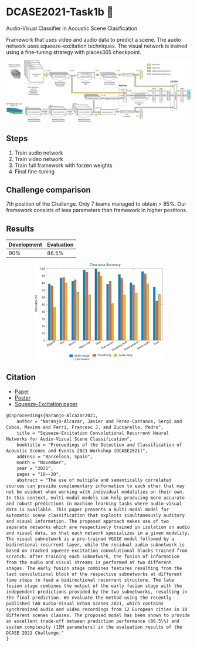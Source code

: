 # DCASE2021-Task1b :rocket:

Audio-Visual Classifier in Acoustic Scene Clasification

Framework that uses video and audio data to predict a scene. The audio network uses squeeze-excitation techniques. The visual network is trained using a fine-tuning strategy with places365 checkpoint.

<p align="center">
  <img src="images/framework.jpg" alt=500 width="600" title="framework image">
</p>

## Steps

1. Train audio network
2. Train video network
3. Train full framework with forzen weights
4. Final fine-tuning

## Challenge comparison

7th position of the Challenge. Only 7 teams managed to obtain > 85%. Our framework consists of less parameters than framework in higher positions.

## Results

Development | Evaluation | 
--- | --- | 
90% | 86.5% | 

<p align="center">
  <img src="images/bars.jpg" width="350" title="bars image">
</p>

## Citation

- [Paper](http://dcase.community/documents/workshop2021/proceedings/DCASE2021Workshop_Naranjo-Alcazar_11.pdf)
- [Poster](http://dcase.community/documents/workshop2021/posters/DCASE2021Workshop_Naranjo-Alcazar_11-poster.pdf)
- [Squeeze-Excitation paper](https://ieeexplore.ieee.org/stamp/stamp.jsp?arnumber=9118879)

```
@inproceedings{Naranjo-Alcazar2021,
    author = "Naranjo-Alcazar, Javier and Perez-Castanos, Sergi and Cobos, Maximo and Ferri, Francesc J. and Zuccarello, Pedro",
    title = "Squeeze-Excitation Convolutional Recurrent Neural Networks for Audio-Visual Scene Classification",
    booktitle = "Proceedings of the Detection and Classification of Acoustic Scenes and Events 2021 Workshop (DCASE2021)",
    address = "Barcelona, Spain",
    month = "November",
    year = "2021",
    pages = "16--20",
    abstract = "The use of multiple and semantically correlated sources can provide complementary information to each other that may not be evident when working with individual modalities on their own. In this context, multi-modal models can help producing more accurate and robust predictions in machine learning tasks where audio-visual data is available. This paper presents a multi-modal model for automatic scene classification that exploits simultaneously auditory and visual information. The proposed approach makes use of two separate networks which are respectively trained in isolation on audio and visual data, so that each network specializes in a given modality. The visual subnetwork is a pre-trained VGG16 model followed by a bidiretional recurrent layer, while the residual audio subnetwork is based on stacked squeeze-excitation convolutional blocks trained from scratch. After training each subnetwork, the fusion of information from the audio and visual streams is performed at two different stages. The early fusion stage combines features resulting from the last convolutional block of the respective subnetworks at different time steps to feed a bidirectional recurrent structure. The late fusion stage combines the output of the early fusion stage with the independent predictions provided by the two subnetworks, resulting in the final prediction. We evaluate the method using the recently published TAU Audio-Visual Urban Scenes 2021, which contains synchronized audio and video recordings from 12 European cities in 10 different scenes classes. The proposed model has been shown to provide an excellent trade-off between prediction performance (86.5\%) and system complexity (15M parameters) in the evaluation results of the DCASE 2021 Challenge."
}
```